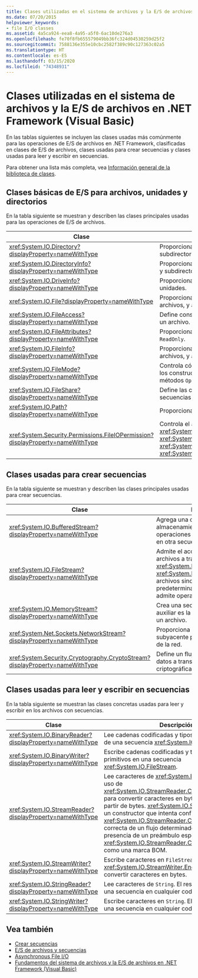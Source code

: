```yaml
---
title: Clases utilizadas en el sistema de archivos y la E/S de archivos en .NET Framework
ms.date: 07/20/2015
helpviewer_keywords:
- file I/O classes
ms.assetid: 4a5ca924-eea8-4a95-a5f0-6ac10de276a3
ms.openlocfilehash: fe70f8fb655579049bb36fc324d04530259d25f2
ms.sourcegitcommit: 7588136e355e10cbc2582f389c90c127363c02a5
ms.translationtype: HT
ms.contentlocale: es-ES
ms.lasthandoff: 03/15/2020
ms.locfileid: "74348931"
---
```

# <a name="classes-used-in-net-framework-file-io-and-the-file-system-visual-basic"></a>Clases utilizadas en el sistema de archivos y la E/S de archivos en .NET Framework (Visual Basic)

En las tablas siguientes se incluyen las clases usadas más comúnmente para las operaciones de E/S de archivos en .NET Framework, clasificadas en clases de E/S de archivos, clases usadas para crear secuencias y clases usadas para leer y escribir en secuencias.  
  
Para obtener una lista más completa, vea [Información general de la biblioteca de clases](../../../../standard/class-library-overview.md).  
  
## <a name="basic-io-classes-for-files-drives-and-directories"></a>Clases básicas de E/S para archivos, unidades y directorios  

 En la tabla siguiente se muestran y describen las clases principales usadas para las operaciones de E/S de archivos.  
  
|Clase|Description|  
|-----------|-----------------|  
|<xref:System.IO.Directory?displayProperty=nameWithType>|Proporciona métodos estáticos para crear, mover y enumerar en directorios y subdirectorios.|  
|<xref:System.IO.DirectoryInfo?displayProperty=nameWithType>|Proporciona métodos de instancia para crear, mover y enumerar en directorios y subdirectorios.|  
|<xref:System.IO.DriveInfo?displayProperty=nameWithType>|Proporciona métodos de instancia para crear, mover y enumerar entre unidades.|  
|<xref:System.IO.File?displayProperty=nameWithType>|Proporciona métodos estáticos para crear, copiar, eliminar, mover y abrir archivos, y ayuda en la creación de una `FileStream`.|  
|<xref:System.IO.FileAccess?displayProperty=nameWithType>|Define constantes de acceso de lectura, de escritura y de lectura/escritura para un archivo.|  
|<xref:System.IO.FileAttributes?displayProperty=nameWithType>|Proporciona atributos para archivos y directorios, como `Archive`, `Hidden` y `ReadOnly`.|  
|<xref:System.IO.FileInfo?displayProperty=nameWithType>|Proporciona métodos estáticos para crear, copiar, eliminar, mover y abrir archivos, y ayuda en la creación de una `FileStream`.|  
|<xref:System.IO.FileMode?displayProperty=nameWithType>|Controla cómo se abre un archivo. Este parámetro se especifica en muchos de los constructores para `FileStream` e `IsolatedStorageFileStream`, y para los métodos `Open` de <xref:System.IO.File> y <xref:System.IO.FileInfo>.|  
|<xref:System.IO.FileShare?displayProperty=nameWithType>|Define las constantes para controlar el tipo de acceso que pueden tener otras secuencias de archivo al mismo archivo.|  
|<xref:System.IO.Path?displayProperty=nameWithType>|Proporciona métodos y propiedades para procesar cadenas de directorio.|  
|<xref:System.Security.Permissions.FileIOPermission?displayProperty=nameWithType>|Controla el acceso a archivos y carpetas mediante la definición de los permisos <xref:System.Security.Permissions.FileIOPermissionAttribute.Read%2A>, <xref:System.Security.Permissions.FileIOPermissionAttribute.Write%2A>, <xref:System.Security.Permissions.FileIOPermissionAttribute.Append%2A> y <xref:System.Security.Permissions.FileIOPermissionAttribute.PathDiscovery%2A>.|  
  
## <a name="classes-used-to-create-streams"></a>Clases usadas para crear secuencias  

 En la tabla siguiente se muestran y describen las clases principales usadas para crear secuencias.  
  
|Clase|Description|  
|-----------|-----------------|  
|<xref:System.IO.BufferedStream?displayProperty=nameWithType>|Agrega una capa de almacenamiento en búfer para las operaciones de lectura y escritura en otra secuencia.|  
|<xref:System.IO.FileStream?displayProperty=nameWithType>|Admite el acceso aleatorio a archivos a través de su método <xref:System.IO.FileStream.Seek%2A>. <xref:System.IO.FileStream> abre los archivos sincrónicamente de manera predeterminada, pero también admite operaciones asincrónicas.|  
|<xref:System.IO.MemoryStream?displayProperty=nameWithType>|Crea una secuencia cuya memoria auxiliar es la memoria, en lugar de un archivo.|  
|<xref:System.Net.Sockets.NetworkStream?displayProperty=nameWithType>|Proporciona el flujo de datos subyacente para el acceso a través de la red.|  
|<xref:System.Security.Cryptography.CryptoStream?displayProperty=nameWithType>|Define un flujo que vincula flujos de datos a transformaciones criptográficas.|  
  
## <a name="classes-used-to-read-from-and-write-to-streams"></a>Clases usadas para leer y escribir en secuencias  

 En la tabla siguiente se muestran las clases concretas usadas para leer y escribir en los archivos con secuencias.  
  
|**Clase**|**Descripción**|  
|---------------|---------------------|  
|<xref:System.IO.BinaryReader?displayProperty=nameWithType>|Lee cadenas codificadas y tipos de datos primitivos de una secuencia <xref:System.IO.FileStream>.|  
|<xref:System.IO.BinaryWriter?displayProperty=nameWithType>|Escribe cadenas codificadas y tipos de datos primitivos en una secuencia <xref:System.IO.FileStream>.|  
|<xref:System.IO.StreamReader?displayProperty=nameWithType>|Lee caracteres de <xref:System.IO.FileStream>, con el uso de <xref:System.IO.StreamReader.CurrentEncoding%2A> para convertir caracteres en bytes y caracteres a partir de bytes. <xref:System.IO.StreamReader> tiene un constructor que intenta confirmar la propiedad <xref:System.IO.StreamReader.CurrentEncoding%2A> correcta de un flujo determinado, en función de la presencia de un preámbulo específico de <xref:System.IO.StreamReader.CurrentEncoding%2A>, como una marca BOM.|  
|<xref:System.IO.StreamWriter?displayProperty=nameWithType>|Escribe caracteres en `FileStream`, con el uso de <xref:System.IO.StreamWriter.Encoding%2A> para convertir caracteres en bytes.|  
|<xref:System.IO.StringReader?displayProperty=nameWithType>|Lee caracteres de `String`. El resultado puede ser una secuencia en cualquier codificación o `String`.|  
|<xref:System.IO.StringWriter?displayProperty=nameWithType>|Escribe caracteres en `String`. El resultado puede ser una secuencia en cualquier codificación o `String`.|  
  
## <a name="see-also"></a>Vea también

- [Crear secuencias](../../../../standard/io/composing-streams.md)
- [E/S de archivos y secuencias](../../../../standard/io/index.md)
- [Asynchronous File I/O](../../../../standard/io/asynchronous-file-i-o.md)
- [Fundamentos del sistema de archivos y la E/S de archivos en .NET Framework (Visual Basic)](../../../../visual-basic/developing-apps/programming/drives-directories-files/basics-of-net-framework-file-io-and-the-file-system.md)
